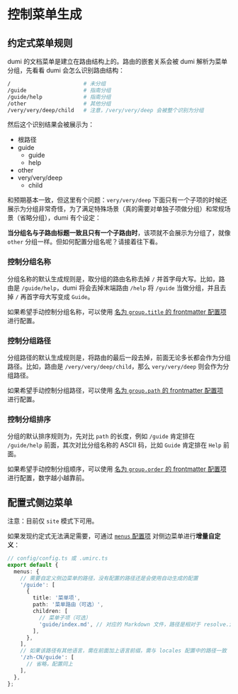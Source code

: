 # 控制菜单生成

## 约定式菜单规则

dumi 的文档菜单是建立在路由结构上的。路由的嵌套关系会被 dumi 解析为菜单分组，先看看 dumi 会怎么识别路由结构：

```bash
/                       # 未分组
/guide                  # 指南分组
/guide/help             # 指南分组
/other                  # 其他分组
/very/very/deep/child   # 注意，/very/very/deep 会被整个识别为分组
```

然后这个识别结果会被展示为：

- 根路径
- guide
  - guide
  - help
- other
- very/very/deep
  - child

和预期基本一致，但这里有个问题：`very/very/deep` 下面只有一个子项的时候还展示为分组非常奇怪，为了满足特殊场景（真的需要对单独子项做分组）和常规场景（省略分组），dumi 有个设定：

**当分组名与子路由标题一致且只有一个子路由时**，该项就不会展示为分组了，就像 `other` 分组一样。但如何配置分组名呢？请接着往下看。

### 控制分组名称

分组名称的默认生成规则是，取分组的路由名称去掉 `/` 并首字母大写。比如，路由是 `/guide/help`，dumi 将会去掉末端路由 `/help` 将 `/guide` 当做分组，并且去掉 `/` 再首字母大写变成 `Guide`。

如果希望手动控制分组名称，可以使用 [名为 `group.title` 的 frontmatter 配置项](/zh-CN/config/frontmatter#grouptitle) 进行配置。

### 控制分组路径

分组路径的默认生成规则是，将路由的最后一段去掉，前面无论多长都会作为分组路径。比如，路由是 `/very/very/deep/child`，那么 `very/very/deep` 则会作为分组路径。

如果希望手动控制分组路径，可以使用 [名为 `group.path` 的 frontmatter 配置项](/zh-CN/config/frontmatter#grouppath) 进行配置。

### 控制分组排序

分组的默认排序规则为，先对比 `path` 的长度，例如 `/guide` 肯定排在 `/guide/help` 前面，其次对比分组名称的 ASCII 码，比如 `Guide` 肯定排在 `Help` 前面。

如果希望手动控制分组顺序，可以使用 [名为 `group.order` 的 frontmatter 配置项](/zh-CN/config/frontmatter#grouporder) 进行配置，数字越小越靠前。

## 配置式侧边菜单

<Alert>注意：目前仅 <code>site</code> 模式下可用。</Alert>

如果发现约定式无法满足需要，可通过 [`menus` 配置项](/zh-CN/config#menus) 对侧边菜单进行**增量自定义**：

```ts
// config/config.ts 或 .umirc.ts
export default {
  menus: {
    // 需要自定义侧边菜单的路径，没有配置的路径还是会使用自动生成的配置
    '/guide': [
      {
        title: '菜单项',
        path: '菜单路由（可选）',
        children: [
          // 菜单子项（可选）
          'guide/index.md', // 对应的 Markdown 文件，路径是相对于 resolve.includes 目录识别的
        ],
      },
    ],
    // 如果该路径有其他语言，需在前面加上语言前缀，需与 locales 配置中的路径一致
    '/zh-CN/guide': [
      // 省略，配置同上
    ],
  },
};
```
